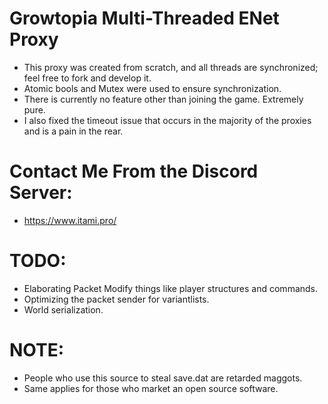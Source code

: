 # Growtopia Multi-Threaded ENet Proxy
- This proxy was created from scratch, and all threads are synchronized; feel free to fork and develop it.
- Atomic bools and Mutex were used to ensure synchronization.
- There is currently no feature other than joining the game. Extremely pure.
- I also fixed the timeout issue that occurs in the majority of the proxies and is a pain in the rear.

# Contact Me From the Discord Server:
- https://www.itami.pro/

# TODO:
- Elaborating Packet Modify things like player structures and commands.
- Optimizing the packet sender for variantlists.
- World serialization.

# NOTE:
- People who use this source to steal save.dat are retarded maggots.
- Same applies for those who market an open source software.
